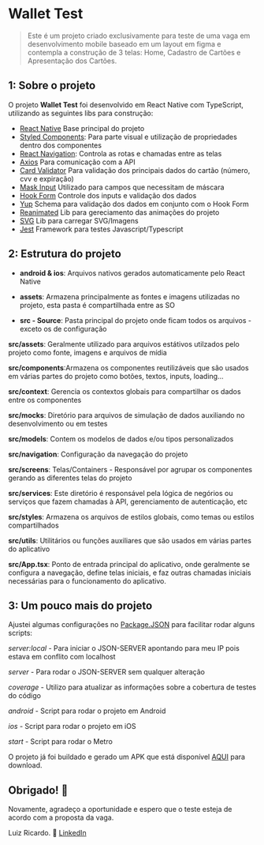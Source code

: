 # Wallet Test

>Este é um projeto criado exclusivamente para teste de uma vaga em desenvolvimento mobile baseado em um layout em figma e contempla a construção de 3 telas: Home, Cadastro de Cartões e Apresentação dos Cartões.

## 1: Sobre o projeto

O projeto **Wallet Test** foi desenvolvido em React Native com TypeScript, utilizando as seguintes libs para construção:

- [React Native](https://reactnative.dev) Base principal do projeto
- [Styled Components](https://styled-components.com/): Para parte visual e utilização de propriedades dentro dos componentes
- [React Navigation](https://reactnavigation.org/docs/getting-started): Controla as rotas e chamadas entre as telas
- [Axios](https://axios-http.com/ptbr/) Para comunicação com a API
- [Card Validator](https://www.npmjs.com/package/card-validator) Para validação dos principais dados do cartão (número, cvv e expiração)
- [Mask Input](https://www.npmjs.com/package/react-native-mask-input) Utilizado para campos que necessitam de máscara
- [Hook Form](https://react-hook-form.com/) Controle dos inputs e validação dos dados
- [Yup](https://github.com/jquense/yup) Schema para validação dos dados em conjunto com o Hook Form
- [Reanimated](https://docs.swmansion.com/react-native-reanimated/) Lib para gereciamento das animações do projeto
- [SVG](https://www.npmjs.com/package/react-native-svg) Lib para carregar SVG/Imagens
- [Jest](https://jestjs.io/) Framework para testes Javascript/Typescript

## 2: Estrutura do projeto

- **android & ios**: Arquivos nativos gerados automaticamente pelo React Native

- **assets**: Armazena principalmente as fontes e imagens utilizadas no projeto, esta pasta é compartilhada entre as SO

- **src - Source**: Pasta principal do projeto onde ficam todos os arquivos - exceto os de configuração

**src/assets**: Geralmente utilizado para arquivos estátivos utilzados pelo projeto como fonte, imagens e arquivos de mídia

**src/components**:Armazena os componentes reutilizáveis que são usados em várias partes do projeto como botões, textos, inputs, loading...

**src/context**: Gerencia os contextos globais para compartilhar os dados entre os componentes

**src/mocks**: Diretório para arquivos de simulação de dados auxiliando no desenvolvimento ou em testes

**src/models**: Contem os modelos de dados e/ou tipos personalizados

**src/navigation**: Configuração da navegação do projeto

**src/screens**: Telas/Containers - Responsável por agrupar os componentes gerando as diferentes telas do projeto

**src/services**: Este diretório é responsável pela lógica de negórios ou serviços que fazem chamadas à API, gerenciamento de autenticação, etc

**src/styles**: Armazena os arquivos de estilos globais, como temas ou estilos compartilhados

**src/utils**: Utilitários ou funções auxiliares que são usados em várias partes do aplicativo

**src/App.tsx**: Ponto de entrada principal do aplicativo, onde geralmente se configura a navegação, define telas iniciais, e faz outras chamadas iniciais necessárias para o funcionamento do aplicativo.

## 3: Um pouco mais do projeto

Ajustei algumas configurações no [Package.JSON](./package.json) para facilitar rodar alguns scripts:

*server:local* - Para iniciar o JSON-SERVER apontando para meu IP pois estava em conflito com localhost

*server* - Para rodar o JSON-SERVER sem qualquer alteração

*coverage* - Utilizo para atualizar as informações sobre a cobertura de testes do código

*android* - Script para rodar o projeto em Android

*ios* - Script para rodar o projeto em iOS

*start* - Script para rodar o Metro

O projeto já foi buildado e gerado um APK que está disponível [AQUI](./android/app/release/app-release.apk) para download.

## Obrigado! :tada:

Novamente, agradeço a oportunidade e espero que o teste esteja de acordo com a proposta da vaga.

Luiz Ricardo. :partying_face:
[LinkedIn](https://www.linkedin.com/in/luizricardofc)
